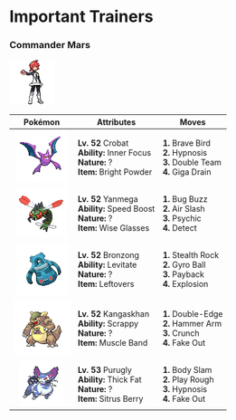 # Important Trainers

### Commander Mars

![Commander Mars](../../assets/important_trainers/mars.png)

| Pokémon | Attributes | Moves |
|:-------:|------------|-------|
| ![Crobat](../../assets/sprites/crobat/front.gif) | **Lv. 52** Crobat<br>**Ability:** Inner Focus<br>**Nature:** ?<br>**Item:** Bright Powder | **1.** Brave Bird<br>**2.** Hypnosis<br>**3.** Double Team<br>**4.** Giga Drain |
| ![Yanmega](../../assets/sprites/yanmega/front.gif) | **Lv. 52** Yanmega<br>**Ability:** Speed Boost<br>**Nature:** ?<br>**Item:** Wise Glasses | **1.** Bug Buzz<br>**2.** Air Slash<br>**3.** Psychic<br>**4.** Detect |
| ![Bronzong](../../assets/sprites/bronzong/front.gif) | **Lv. 52** Bronzong<br>**Ability:** Levitate<br>**Nature:** ?<br>**Item:** Leftovers | **1.** Stealth Rock<br>**2.** Gyro Ball<br>**3.** Payback<br>**4.** Explosion |
| ![Kangaskhan](../../assets/sprites/kangaskhan/front.gif) | **Lv. 52** Kangaskhan<br>**Ability:** Scrappy<br>**Nature:** ?<br>**Item:** Muscle Band | **1.** Double-Edge<br>**2.** Hammer Arm<br>**3.** Crunch<br>**4.** Fake Out |
| ![Purugly](../../assets/sprites/purugly/front.gif) | **Lv. 53** Purugly<br>**Ability:** Thick Fat<br>**Nature:** ?<br>**Item:** Sitrus Berry | **1.** Body Slam<br>**2.** Play Rough<br>**3.** Hypnosis<br>**4.** Fake Out |


